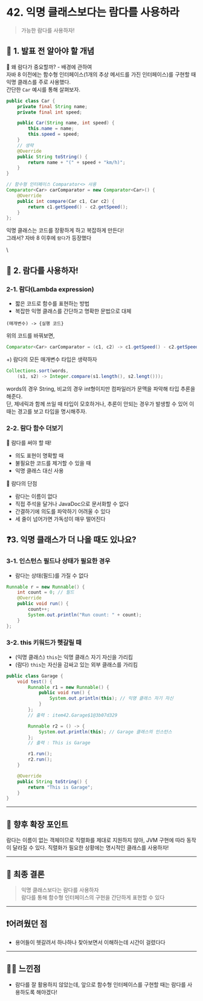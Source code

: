 # 42. 익명 클래스보다는 람다를 사용하라

> 가능한 람다를 사용하자!

## 📌 1. 발표 전 알아야 할 개념

🤔 왜 람다가 중요할까? - 배경에 관하여\
자바 8 이전에는 함수형 인터페이스(1개의 추상 메서드를 가진 인터페이스)를 구현할 때 익명 클래스를 주로 사용했다.\
간단한 `Car` 예시를 통해 살펴보자.

```java
public class Car {
    private final String name;
    private final int speed;

    public Car(String name, int speed) {
        this.name = name;
        this.speed = speed;
    }
    // 생략
    @Override
    public String toString() {
        return name + "(" + speed + "km/h)";
    }
}
```

```java
// 함수형 인터페이스 Comparator<> 사용
Comparator<Car> carComparator = new Comparator<Car>() {
    @Override
    public int compare(Car c1, Car c2) {
        return c1.getSpeed() - c2.getSpeed();
    }
};
```

익명 클래스는 코드를 장황하게 하고 복잡하게 만든다!\
그래서? 자바 8 이후에 `람다`가 등장했다

\


## 📕 2. 람다를 사용하자!

### 2-1. 람다(Lambda expression)

* 짧은 코드로 함수를 표현하는 방법
* 복잡한 익명 클래스를 간단하고 명확한 문법으로 대체

```shell
(매개변수) -> {실행 코드}
```

위의 코드를 바꿔보면,

```java
Comparator<Car> carComparator = (c1, c2) -> c1.getSpeed() - c2.getSpeed();
```

+) 람다의 모든 매개변수 타입은 생략하자

```java
Collections.sort(words,
    (s1, s2) -> Integer.compare(s1.length(), s2.lengt()));
```

words의 경우 String, 비교의 경우 int형이지만 컴파일러가 문맥을 파악해 타입 추론을 해준다.\
단, 제네릭과 함께 쓰일 때 타입이 모호하거나, 추론이 안되는 경우가 발생할 수 있어 이때는 경고를 보고 타입을 명시해주자.

### 2-2. 람다 함수 더보기

🫡 람다를 써야 할 때!

* 의도 표현이 명확할 때
* 불필요한 코드를 제거할 수 있을 때
* 익명 클래스 대신 사용

🤔 람다의 단점

* 람다는 이름이 없다
* 직접 주석을 달거나 JavaDoc으로 문서화할 수 없다
* 간결하기에 의도를 파악하기 어려울 수 있다
* 세 줄이 넘어가면 가독성이 매우 떨어진다

## ❓3. 익명 클래스가 더 나을 때도 있나요?

### 3-1. 인스턴스 필드나 상태가 필요한 경우

* 람다는 상태(필드)를 가질 수 없다

```java
Runnable r = new Runnable() {
    int count = 0; // 필드
    @Override
    public void run() {
        count++;
        System.out.println("Run count: " + count);
    }
};
```

### 3-2. this 키워드가 헷갈릴 때

* (익명 클래스) `this`는 익명 클래스 자기 자신을 가리킴
* (람다) `this`는 자신을 감싸고 있는 외부 클래스를 가리킴

```java
public class Garage {
    void test() {
        Runnable r1 = new Runnable() {
            public void run() {
                System.out.println(this); // 익명 클래스 자기 자신
            }
        };
        // 출력 : item42.Garage$1@3b07d329

        Runnable r2 = () -> {
            System.out.println(this); // Garage 클래스의 인스턴스
        };
        // 출력 : This is Garage

        r1.run();
        r2.run();
    }

    @Override
    public String toString() {
        return "This is Garage";
    }
}
```

***

## 💨 향후 확장 포인트

람다는 이름이 없는 객체이므로 직렬화를 제대로 지원하지 않아, JVM 구현에 따라 동작이 달라질 수 있다. 직렬화가 필요한 상황에는 명시적인 클래스를 사용하자!

***

## 🤖 최종 결론

> 익명 클래스보다는 람다를 사용하자\
> 람다를 통해 함수형 인터페이스의 구현을 간단하게 표현할 수 있다

***

## ❗어려웠던 점

* 용어들이 헷갈려서 하나하나 찾아보면서 이해하는데 시간이 걸렸다다

***

## 😶‍🌫️ 느낀점

* 람다를 잘 활용하지 않았는데, 앞으로 함수형 인터페이스를 구현할 때는 람다를 사용하도록 해야겠다!

